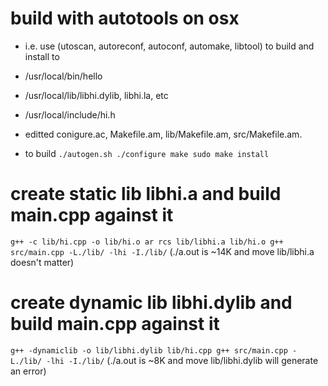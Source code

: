 # build with autotools on osx 
- i.e. use (utoscan, autoreconf, autoconf, automake, libtool) to build and install to 
- /usr/local/bin/hello 
- /usr/local/lib/libhi.dylib, libhi.la, etc
- /usr/local/include/hi.h  

- editted conigure.ac, Makefile.am, lib/Makefile.am, src/Makefile.am.

- to build
`
./autogen.sh
./configure
make
sudo make install 
`

# create static lib libhi.a and build main.cpp against it
`
g++ -c lib/hi.cpp -o lib/hi.o
ar rcs lib/libhi.a lib/hi.o
g++ src/main.cpp -L./lib/ -lhi -I./lib/
`
(./a.out is ~14K and move lib/libhi.a doesn't matter)
 
# create dynamic lib libhi.dylib and build main.cpp against it
`
g++ -dynamiclib -o lib/libhi.dylib lib/hi.cpp
g++ src/main.cpp -L./lib/ -lhi -I./lib/
`
(./a.out is ~8K and move lib/libhi.dylib will generate an error)
